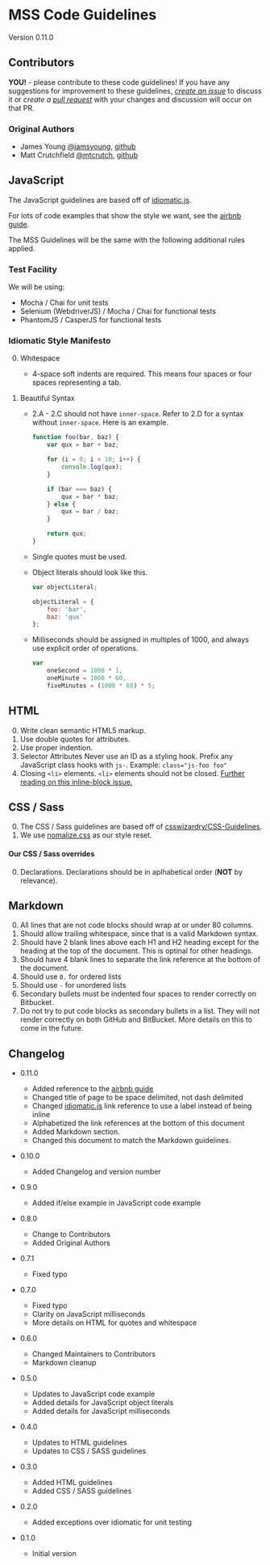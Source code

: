 # MSS Code Guidelines
Version 0.11.0


## Contributors
**YOU!** - please contribute to these code guidelines! If you have any
suggestions for improvement to these guidelines, *[create an issue][issue]* to
discuss it or *create a [pull request][pr]* with your changes and discussion
will occur on that PR.


### Original Authors
- James Young [@jamsyoung](http://twitter.com/jamsyoung), [github](https://github.com/jamsyoung)
- Matt Crutchfield [@mtcrutch](https://twitter.com/mtcrutch), [github](https://github.com/mtcrutch)


## JavaScript
The JavaScript guidelines are based off of [idiomatic.js][idiomatic].

For lots of code examples that show the style we want, see the
[airbnb guide][airbnb].

The MSS Guidelines will be the same with the following additional rules applied.


### Test Facility
We will be using:

- Mocha / Chai for unit tests
- Selenium (WebdriverJS) / Mocha / Chai for functional tests
- PhantomJS / CasperJS for functional tests


### Idiomatic Style Manifesto
0. Whitespace
    - 4-space soft indents are required.  This means four spaces or four spaces
      representing a tab.

0. Beautiful Syntax
    - 2.A - 2.C should not have `inner-space`.  Refer to 2.D for a syntax
      without `inner-space`.  Here is an example.
      ```javascript
      function foo(bar, baz) {
          var qux = bar + baz;

          for (i = 0; i < 10; i++) {
              console.log(qux);
          }

          if (bar === baz) {
              qux = bar * baz;
          } else {
              qux = bar / baz;
          }

          return qux;
      }
      ```

    - Single quotes must be used.

    - Object literals should look like this.
      ```javascript
      var objectLiteral;

      objectLiteral = {
          foo: 'bar',
          baz: 'qux'
      };
      ```

    - Milliseconds should be assigned in multiples of 1000, and always use
      explicit order of operations.
      ```javascript
      var
          oneSecond = 1000 * 1,
          oneMinute = 1000 * 60,
          fiveMinutes = (1000 * 60) * 5;
      ```


## HTML
0. Write clean semantic HTML5 markup.
0. Use double quotes for attributes.
0. Use proper indention.
0. Selector Attributes
  Never use an ID as a styling hook.
  Prefix any JavaScript class hooks with `js-`. Example: `class="js-foo foo"`
0. Closing `<li>` elements.
  `<li>` elements should not be closed. [Further reading on this inline-block
  issue.][inline]


## CSS / Sass
0. The CSS / Sass guidelines are based off of [csswizardry/CSS-Guidelines][css].
0. We use [nomalize.css][normalize] as our style reset.


#### Our CSS / Sass overrides
0. Declarations.
  Declarations should be in aplhabetical order (**NOT** by relevance).


## Markdown
0. All lines that are not code blocks should wrap at or under 80 columns.
0. Should allow trailing whitespace, since that is a valid Markdown syntax.
0. Should have 2 blank lines above each H1 and H2 heading except for the
   heading at the top of the document.  This is optinal for other headings.
0. Should have 4 blank lines to separate the link reference at the bottom of
   the document.
0. Should use `0.` for ordered lists
0. Should use `-` for unordered lists
0. Secondary bullets must be indented four spaces to render correctly on
  Bitbucket.
0. Do not try to put code blocks as secondary bullets in a list.  They will not
  render correctly on both GitHub and BitBucket. More details on this to come
  in the future.


## Changelog

- 0.11.0
  - Added reference to the [airbnb guide][airbnb]
  - Changed title of page to be space delimited, not dash delimited
  - Changed [idiomatic.js][idiomatic] link reference to use a label instead of
    being inline
  - Alphabetized the link references at the bottom of this document
  - Added Markdown section.
  - Changed this document to match the Markdown guidelines.

- 0.10.0
  - Added Changelog and version number

- 0.9.0
  - Added if/else example in JavaScript code example

- 0.8.0
  - Change to Contributors
  - Added Original Authors

- 0.7.1
  - Fixed typo

- 0.7.0
  - Fixed typo
  - Clarity on JavaScript milliseconds
  - More details on HTML for quotes and whitespace

- 0.6.0
  - Changed Maintainers to Contributors
  - Markdown cleanup

- 0.5.0
  - Updates to JavaScript code example
  - Added details for JavaScript object literals
  - Added details for JavaScript milliseconds

- 0.4.0
  - Updates to HTML guidelines
  - Updates to CSS / SASS guidelines

- 0.3.0
  - Added HTML guidelines
  - Added CSS / SASS guidelines

- 0.2.0
  - Added exceptions over idiomatic for unit testing

- 0.1.0
  - Initial version




[airbnb]: https://github.com/airbnb/javascript
[css]: https://github.com/csswizardry/CSS-Guidelines
[idiomatic]: https://github.com/airbnb/javascript
[inline]: http://css-tricks.com/fighting-the-space-between-inline-block-elements/
[issue]: https://github.com/TurnerBroadcasting/MSS-Code-Guidelines/issues/new
[normalize]: http://necolas.github.io/normalize.css/
[pr]: https://github.com/TurnerBroadcasting/MSS-Code-Guidelines/compare/
